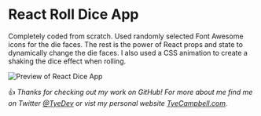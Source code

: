 # React Roll Dice App
Completely coded from scratch. Used randomly selected Font Awesome icons for the die faces. The rest is the power of React props and state to dynamically change the die faces. I also used a CSS animation to create a shaking the dice effect when rolling. 

![Preview of React Dice App](docs/dice.gif)


:thumbsup: *Thanks for checking out my work on GitHub! For more about me find me on Twitter [@TyeDev](https://twitter.com/tyedev) or vist my personal website [TyeCampbell.com](www.TyeCampbell.com).*
